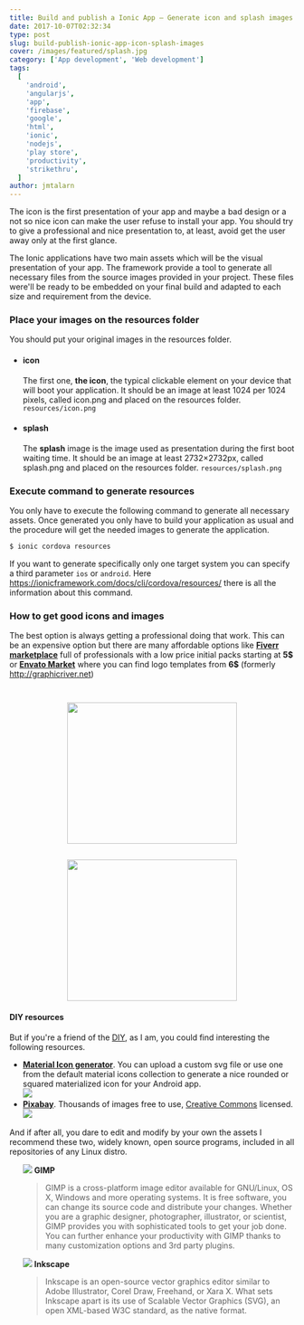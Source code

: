 ```yaml
---
title: Build and publish a Ionic App – Generate icon and splash images
date: 2017-10-07T02:32:34
type: post
slug: build-publish-ionic-app-icon-splash-images
cover: /images/featured/splash.jpg
category: ['App development', 'Web development']
tags:
  [
    'android',
    'angularjs',
    'app',
    'firebase',
    'google',
    'html',
    'ionic',
    'nodejs',
    'play store',
    'productivity',
    'strikethru',
  ]
author: jmtalarn
---
```


The icon is the first presentation of your app and maybe a bad design or a not so nice icon can make the user refuse to install your app. You should try to give a professional and nice presentation to, at least, avoid get the user away only at the first glance.

<!--more-->
<p>The Ionic applications have two main assets which will be the visual presentation of your app. The framework provide a tool to generate all necessary files from the source images provided in your project. These files were'll be ready to be embedded on your final build and adapted to each size and requirement from the device.</p>
<h3>Place your images on the resources folder</h3>
You should put your original images in the resources folder.
<ul>
  <li>
    <h4>icon</h4>
    The first one, <b>the icon</b>, the typical clickable element on your device that will boot your application. It should be an image at least 1024 per 1024 pixels, called icon.png and placed on the resources folder. <code>resources/icon.png</code>
  </li>
  <li>
      <h4>splash</h4>
      The <b>splash</b> image is the image used as presentation during the first boot waiting time. It should be an image at least 2732×2732px, called splash.png and placed on the resources folder. <code>resources/splash.png</code>
    </li>
</ul>

<h3>Execute command to generate resources</h3>
<p>
You only have to execute the following command to generate all necessary assets. Once generated you only have to build your application as usual and the procedure will get the needed images to generate the application.

```bash
$ ionic cordova resources
```

If you want to generate specifically only one target system you can specify a third parameter <code>ios</code> or <code>android</code>. Here <a href="https://ionicframework.com/docs/cli/cordova/resources/">https://ionicframework.com/docs/cli/cordova/resources/</a> there is all the information about this command.

</p>

<h3>How to get good icons and images</h3>
<p>
The best option is always getting a professional doing that work. This can be an expensive option but there are many affordable options like <a href="http://track.fiverr.com/visit/?bta=16718&nci=5456"><b>Fiverr marketplace</b></a> full of professionals with a low price initial packs starting at <strong>5$</strong> or <a href="https://graphicriver.net/category/logo-templates?sort=price-asc&ref=jmtalarn"><b>Envato Market</b></a> where you can find logo templates from <strong>6$</strong> (formerly <a href="https://graphicriver.net/?osr=tn&_ga=2.63050665.76736797.1507416297-993347448.1504486834&ref=jmtalarn">http://graphicriver.net</a>)</p>
<div style="display: flex; flex-wrap: wrap; align-items:center; justify-content: center;">
<a href="http://track.fiverr.com/visit/?bta=16718&nci=5456" Target="_Top" style="margin:1em;"><img border="0" src="http://fiverr.ck-cdn.com/tn/serve/?cid=415444"  width="300" height="250" style="margin:1em;"></a><a href="https://graphicriver.net/category/logo-templates?sort=price-asc&ref=jmtalarn" Target="_Top"><img border="0" src="../images/envato-300x243.jpg"  width="300" height="250"></a>
</div>
<h4>DIY resources</h4>
But if you're a friend of the <a href="https://en.wikipedia.org/wiki/Do_it_yourself">DIY</a>, as I am, you could find interesting the following resources.
<ul>
<li>
  <b><a href="https://android-material-icon-generator.bitdroid.de/">Material Icon generator</a></b>. You can upload a custom svg file or use one from the default material icons collection to generate a nice rounded or squared materialized icon for your Android app.
  <br>
  <img src="../images/material-icon-generator.png">
</li>
<li>
  <b><a href="https://pixabay.com/">Pixabay</a></b>. Thousands of images free to use, <a href="https://en.wikipedia.org/wiki/Creative_Commons_license">Creative Commons</a> licensed.
  <br>

  <img src="../images/pixabay-search.png">
</li>
</ul>
And if after all, you dare to edit and modify by your own the assets I recommend these two, widely known, open source programs, included in all repositories of any Linux distro.
<ul style="list-style: none;">
  <li>
    <img src="../images/icon-gimp.png" style="display: inline-block;">
      <b>GIMP</b>
        <blockquote>
        GIMP is a cross-platform image editor available for GNU/Linux, OS X, Windows and more operating systems. It is free software, you can change its source code and distribute your changes.
        Whether you are a graphic designer, photographer, illustrator, or scientist, GIMP provides you with sophisticated tools to get your job done. You can further enhance your productivity with GIMP thanks to many customization options and 3rd party plugins.
        </blockquote>
  </li>
  <li>
    <img src="../images/icon-inkscape.png" style="display: inline-block;">
      <b>Inkscape</b>
        <blockquote>Inkscape is an open-source vector graphics editor similar to Adobe Illustrator, Corel Draw, Freehand, or Xara X. What sets Inkscape apart is its use of Scalable Vector Graphics (SVG), an open XML-based W3C standard, as the native format.
        </blockquote>
  </li>
</ul>
